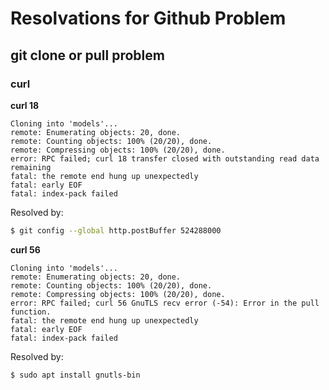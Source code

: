 # Resolvations for Github Problem

## git clone or pull problem

### curl 

**curl 18**

```
Cloning into 'models'...
remote: Enumerating objects: 20, done.
remote: Counting objects: 100% (20/20), done.
remote: Compressing objects: 100% (20/20), done.
error: RPC failed; curl 18 transfer closed with outstanding read data remaining
fatal: the remote end hung up unexpectedly
fatal: early EOF
fatal: index-pack failed
```

Resolved by:

```bash
$ git config --global http.postBuffer 524288000
```

**curl 56**

```
Cloning into 'models'...
remote: Enumerating objects: 20, done.
remote: Counting objects: 100% (20/20), done.
remote: Compressing objects: 100% (20/20), done.
error: RPC failed; curl 56 GnuTLS recv error (-54): Error in the pull function.
fatal: the remote end hung up unexpectedly
fatal: early EOF
fatal: index-pack failed
```

Resolved by:

```bash
$ sudo apt install gnutls-bin
```


